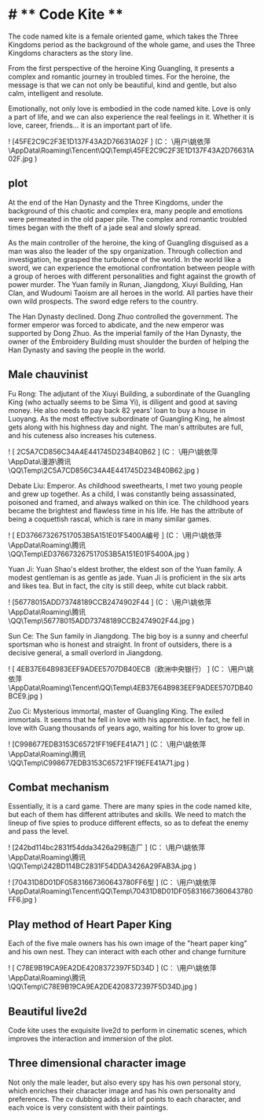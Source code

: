  # # ** Code Kite **

 The code named kite is a female oriented game, which takes the Three Kingdoms period as the background of the whole game, and uses the Three Kingdoms characters as the story line.

 From the first perspective of the heroine King Guangling, it presents a complex and romantic journey in troubled times. For the heroine, the message is that we can not only be beautiful, kind and gentle, but also calm, intelligent and resolute.

 Emotionally, not only love is embodied in the code named kite. Love is only a part of life, and we can also experience the real feelings in it. Whether it is love, career, friends... it is an important part of life.

 ! [45FE2C9C2F3E1D137F43A2D76631A02F ] (C： \用户\姚依萍\AppData\Roaming\Tencent\QQ\Temp\45FE2C9C2F3E1D137F43A2D76631A02F.jpg )

 ## plot

 At the end of the Han Dynasty and the Three Kingdoms, under the background of this chaotic and complex era, many people and emotions were permeated in the old paper pile. The complex and romantic troubled times began with the theft of a jade seal and slowly spread.

 As the main controller of the heroine, the king of Guangling disguised as a man was also the leader of the spy organization. Through collection and investigation, he grasped the turbulence of the world. In the world like a sword, we can experience the emotional confrontation between people with a group of heroes with different personalities and fight against the growth of power murder. The Yuan family in Runan, Jiangdong, Xiuyi Building, Han Clan, and Wudoumi Taoism are all heroes in the world. All parties have their own wild prospects. The sword edge refers to the country.

 The Han Dynasty declined. Dong Zhuo controlled the government. The former emperor was forced to abdicate, and the new emperor was supported by Dong Zhuo. As the imperial family of the Han Dynasty, the owner of the Embroidery Building must shoulder the burden of helping the Han Dynasty and saving the people in the world.

 ## Male chauvinist

 Fu Rong: The adjutant of the Xiuyi Building, a subordinate of the Guangling King (who actually seems to be Sima Yi), is diligent and good at saving money. He also needs to pay back 82 years&#39; loan to buy a house in Luoyang. As the most effective subordinate of Guangling King, he almost gets along with his highness day and night. The man&#39;s attributes are full, and his cuteness also increases his cuteness.

 ! [ 2C5A7CD856C34A4E441745D234B40B62 ] (C： \用户\姚依萍\AppData\漫游\腾讯\QQ\Temp\2C5A7CD856C34A4E441745D234B40B62.jpg )

 Debate Liu: Emperor. As childhood sweethearts, I met two young people and grew up together. As a child, I was constantly being assassinated, poisoned and framed, and always walked on thin ice. The childhood years became the brightest and flawless time in his life. He has the attribute of being a coquettish rascal, which is rare in many similar games.

 ! [ ED376673267517053B5A151E01F5400A编号 ] (C： \用户\姚依萍\AppData\Roaming\腾讯\QQ\Temp\ED376673267517053B5A151E01F5400A.jpg )

 Yuan Ji: Yuan Shao&#39;s eldest brother, the eldest son of the Yuan family. A modest gentleman is as gentle as jade. Yuan Ji is proficient in the six arts and likes tea. But in fact, the city is still deep, white cut black rabbit.

 ! [56778015ADD73748189CCB2474902F44 ] (C： \用户\姚依萍\AppData\Roaming\腾讯\QQ\Temp\56778015ADD73748189CCB2474902F44.jpg )

 Sun Ce: The Sun family in Jiangdong. The big boy is a sunny and cheerful sportsman who is honest and straight. In front of outsiders, there is a decisive general, a small overlord in Jiangdong.

 ! [ 4EB37E64B983EEF9ADEE5707DB40ECB（欧洲中央银行） ] (C： \用户\姚依萍\AppData\Roaming\Tencent\QQ\Temp\4EB37E64B983EEF9ADEE5707DB40BCE9.jpg )

 Zuo Ci: Mysterious immortal, master of Guangling King. The exiled immortals. It seems that he fell in love with his apprentice. In fact, he fell in love with Guang thousands of years ago, waiting for his lover to grow up.

 ! [C998677EDB3153C65721FF19EFE41A71 ] (C： \用户\姚依萍\AppData\Roaming\腾讯\QQ\Temp\C998677EDB3153C65721FF19EFE41A71.jpg )

 ## Combat mechanism

 Essentially, it is a card game. There are many spies in the code named kite, but each of them has different attributes and skills. We need to match the lineup of five spies to produce different effects, so as to defeat the enemy and pass the level.

 ! [242bd114bc2831f54dda3426a29制造厂 ] (C： \用户\姚依萍\AppData\Roaming\腾讯\QQ\Temp\242BD114BC2831F54DDA3426A29FAB3A.jpg )

 ! [70431D8D01DF05831667360643780FF6型 ] (C： \用户\姚依萍\AppData\Roaming\Tencent\QQ\Temp\70431D8D01DF05831667360643780FF6.jpg )

 ## Play method of Heart Paper King

 Each of the five male owners has his own image of the &#34;heart paper king&#34; and his own nest. They can interact with each other and change furniture

 ! [ C78E9B19CA9EA2DE4208372397F5D34D ] (C： \用户\姚依萍\AppData\Roaming\腾讯\QQ\Temp\C78E9B19CA9EA2DE4208372397F5D34D.jpg )

 ## Beautiful live2d

 Code kite uses the exquisite live2d to perform in cinematic scenes, which improves the interaction and immersion of the plot.



 ## Three dimensional character image

 Not only the male leader, but also every spy has his own personal story, which enriches their character image and has his own personality and preferences. The cv dubbing adds a lot of points to each character, and each voice is very consistent with their paintings.
